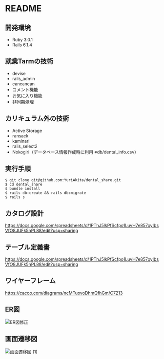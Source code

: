 # README
開発環境
---
- Ruby 3.0.1
- Rails 6.1.4

就業Tarmの技術
---
- devise
- rails_admin
- cancancan
- コメント機能
- お気に入り機能
- 非同期処理

カリキュラム外の技術
---
- Active Storage
- ransack
- kaminari
- rails_select2
- Nokogiri（データベース情報作成時に利用 ※db/dental_info.csv）

実行手順
---
```
$ git clone git@github.com:YuriAkita/dental_share.git
$ cd dental_share
$ bundle install
$ rails db:create && rails db:migrate
$ rails s
```

カタログ設計
---
https://docs.google.com/spreadsheets/d/1PThJ5lkPfScfpo1LuvH7e857xyIbsVfO8JUFk5hPL88/edit?usp=sharing

テーブル定義書
---
https://docs.google.com/spreadsheets/d/1PThJ5lkPfScfpo1LuvH7e857xyIbsVfO8JUFk5hPL88/edit?usp=sharing

ワイヤーフレーム
---
https://cacoo.com/diagrams/ncMTuovoDhmQfhGm/C7213

ER図
---
![ER図修正](https://user-images.githubusercontent.com/80203224/127020942-f81529b3-40a9-4099-a9fa-5bcaadb461fe.png)

画面遷移図
---
![画面遷移図 (1)](https://user-images.githubusercontent.com/80203224/126349067-0e9b6902-9896-4f05-870b-8a95f55160ba.png)
